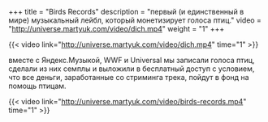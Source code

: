 +++
title = "Birds Records"
description = "первый (и единственный в мире) музыкальный лейбл, который монетизирует голоса птиц."
video = "http://universe.martyuk.com/video/dich.mp4"
weight = "1"
+++

{{< video link="http://universe.martyuk.com/video/dich.mp4" time="1" >}}

вместе с Яндекс.Музыкой, WWF и Universal мы записали голоса птиц, сделали из них семплы и выложили в бесплатный доступ с условием, что все деньги, заработанные со стриминга трека, пойдут в фонд на помощь птицам.

{{< video link="http://universe.martyuk.com/video/birds-records.mp4" time="1" >}}

